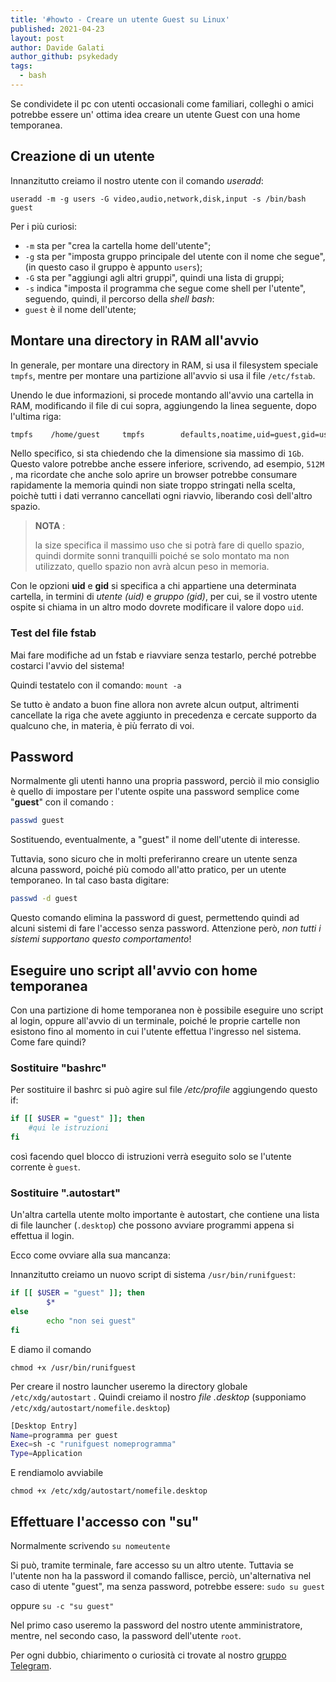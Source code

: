 ```yaml
---
title: '#howto - Creare un utente Guest su Linux'
published: 2021-04-23
layout: post
author: Davide Galati
author_github: psykedady
tags:
  - bash
---
```

Se condividete il pc con utenti occasionali come familiari, colleghi o amici potrebbe essere un' ottima idea creare un utente Guest con una home temporanea.



## Creazione di un utente 

Innanzitutto creiamo il nostro utente con il comando *useradd*: 

 `useradd -m -g users -G video,audio,network,disk,input -s /bin/bash guest`   

Per i più curiosi: 

- `-m` sta per "crea la cartella home dell'utente";
- `-g` sta per "imposta gruppo principale del utente con il nome che segue", (in questo caso il gruppo è appunto `users`);
- `-G` sta per "aggiungi agli altri gruppi", quindi una lista di gruppi;
- `-s` indica "imposta il programma che segue come shell per l'utente", seguendo, quindi, il percorso della *shell bash*:
- `guest` è il nome dell'utente;



## Montare una directory in RAM all'avvio

In generale, per montare una directory in RAM, si usa il filesystem speciale `tmpfs`, mentre per montare una partizione all'avvio si usa il file `/etc/fstab`.

Unendo le due informazioni, si procede montando all'avvio una cartella in RAM, modificando il file di cui sopra, aggiungendo la linea seguente, dopo l'ultima riga: 

```bash
tmpfs    /home/guest     tmpfs        defaults,noatime,uid=guest,gid=users,mode=700,size=1G    0 0 
```

Nello specifico, si sta chiedendo che la dimensione sia massimo di `1Gb`. Questo valore potrebbe anche essere inferiore, scrivendo, ad esempio, `512M` , ma ricordate che anche solo aprire un browser potrebbe consumare rapidamente la memoria quindi non siate troppo stringati nella scelta, poichè tutti i dati verranno cancellati ogni riavvio, liberando così dell'altro spazio. 

> **NOTA** : 
>
> la size specifica il massimo uso che si potrà fare di quello spazio, quindi dormite sonni tranquilli poiché se solo montato ma non utilizzato, quello spazio non avrà alcun peso in memoria.

Con le opzioni **uid** e **gid** si specifica a chi appartiene una determinata cartella, in termini di *utente (uid)* e *gruppo (gid)*,  per cui, se il vostro utente ospite si chiama in un altro modo dovrete modificare il valore dopo `uid`.

### Test del file fstab
Mai fare modifiche ad un fstab e riavviare senza testarlo, perché potrebbe costarci l'avvio del sistema! 

Quindi testatelo con il comando: 
`mount -a`

Se tutto è andato a buon fine allora non avrete alcun output, altrimenti cancellate la riga che avete aggiunto in precedenza e cercate supporto da qualcuno che, in materia, è più ferrato di voi.


## Password
Normalmente gli utenti hanno una propria password, perciò il mio consiglio è quello di impostare per l'utente ospite una password semplice come "**guest**" con il comando : 

```bash
passwd guest
```

Sostituendo, eventualmente, a "guest" il nome dell'utente di interesse. 


Tuttavia, sono sicuro che in molti preferiranno creare un utente senza alcuna password, poiché più comodo all'atto pratico, per un utente temporaneo. In tal caso basta digitare: 

```bash
passwd -d guest 
```

Questo comando elimina la password di guest, permettendo quindi ad alcuni sistemi di fare l'accesso senza password. Attenzione però, *non tutti i sistemi supportano questo comportamento*!


## Eseguire uno script all'avvio con home temporanea

Con una partizione di home temporanea non è possibile eseguire uno script al login, oppure all'avvio di un terminale, poiché le proprie cartelle non esistono fino al momento in cui l'utente effettua l'ingresso nel sistema. Come fare quindi? 


### Sostituire "bashrc"

Per sostituire il bashrc si può agire sul file */etc/profile* aggiungendo questo if: 

```bash
if [[ $USER = "guest" ]]; then 
	#qui le istruzioni
fi
```



così facendo quel blocco di istruzioni verrà eseguito solo se l'utente corrente è `guest`.



### Sostituire ".autostart"

Un'altra cartella utente molto importante è autostart, che contiene una lista di file launcher (`.desktop`) che possono avviare programmi appena si effettua il login.

Ecco come ovviare alla sua mancanza:

Innanzitutto creiamo un nuovo script di sistema `/usr/bin/runifguest`: 

```bash
if [[ $USER = "guest" ]]; then
        $*
else
        echo "non sei guest"
fi
```

E diamo il comando

`chmod +x /usr/bin/runifguest` 



Per creare il nostro launcher useremo la directory globale `/etc/xdg/autostart` . Quindi creiamo il nostro *file .desktop* (supponiamo `/etc/xdg/autostart/nomefile.desktop`)

```bash
[Desktop Entry]
Name=programma per guest
Exec=sh -c "runifguest nomeprogramma"
Type=Application
```



E rendiamolo avviabile

`chmod +x /etc/xdg/autostart/nomefile.desktop`

## Effettuare l'accesso con "su"

Normalmente scrivendo 
`su nomeutente` 

Si può, tramite terminale, fare accesso su un altro utente. Tuttavia se l'utente non ha la password il comando fallisce, perciò, un'alternativa nel caso di utente "guest", ma senza password, potrebbe essere: 
`sudo su guest`

oppure
`su -c "su guest"`



Nel primo caso useremo la password del nostro utente amministratore, mentre, nel secondo caso, la password dell'utente `root`.



Per ogni dubbio, chiarimento o curiosità ci trovate al nostro [gruppo Telegram](https://t.me/linuxpeople).
